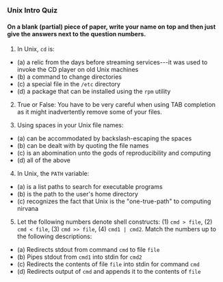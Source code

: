 ### Unix Intro Quiz

#### On a blank (partial) piece of paper, write your name on top and then just give the answers next to the question numbers. 

1. In Unix, `cd` is:
  - (a) a relic from the days before streaming services---it was used to invoke the CD player on old Unix machines
  - (b) a command to change directories
  - (c) a special file in the `/etc` directory
  - (d)  a package that can be installed using the `rpm` utility  
  
  
  
2. True or False: You have to be very careful when using TAB completion as it might inadvertently remove some of your files.

3. Using spaces in your Unix file names:
  - (a) can be accommodated by backslash-escaping the spaces
  - (b) can be dealt with by quoting the file names
  - (c) is an abomination unto the gods of reproducibility and computing
  - (d) all of the above

4. In Unix, the `PATH` variable:
  - (a) is a list paths to search for executable programs
  - (b) is the path to the user's home directory
  - (c) recognizes the fact that Unix is the "one-true-path" to computing nirvana
    
5. Let the following numbers denote shell constructs: (1) `cmd > file`,  (2) `cmd < file`, (3) `cmd >> file`, (4) `cmd1 | cmd2`.  Match the numbers up to the following
descriptions:
  - (a) Redirects stdout from command `cmd` to file `file`
  - (b) Pipes stdout from `cmd1` into stdin for `cmd2`
  - (c) Redirects the contents of file `file` into stdin for command `cmd`
  - (d) Redirects output of `cmd` and appends it to the contents of `file`

